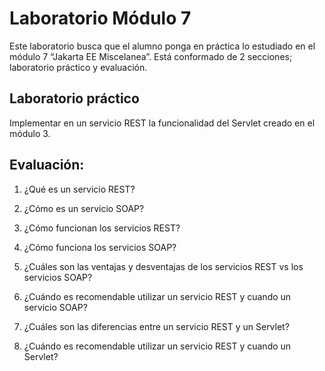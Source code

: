 # Laboratorio Módulo 7
Este laboratorio busca que el alumno ponga en práctica lo estudiado en el módulo 7 “Jakarta EE Miscelanea”. Está conformado de 2 secciones; laboratorio práctico y evaluación.

## Laboratorio práctico
Implementar en un servicio REST la funcionalidad del Servlet creado en el módulo 3.

## Evaluación:
1.	¿Qué es un servicio REST?

2.	¿Cómo es un servicio SOAP?

3.	¿Cómo funcionan los servicios REST?

4.	¿Cómo funciona los servicios SOAP?

5.	¿Cuáles son las ventajas y desventajas de los servicios REST vs los servicios SOAP?

6.	¿Cuándo es recomendable utilizar un servicio REST y cuando un servicio SOAP?

7.	¿Cuáles son las diferencias entre un servicio REST y un Servlet?

8.	¿Cuándo es recomendable utilizar un servicio REST y cuando un Servlet?